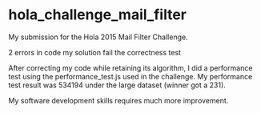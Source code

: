 # hola_challenge_mail_filter
My submission for the Hola 2015 Mail Filter Challenge.

2 errors in code my solution fail the correctness test

After correcting my code while retaining its algorithm, I did a performance test using the performance_test.js used in the challenge.
My performance test result was 534194 under the large dataset (winner got a 231).

My software development skills requires much more improvement.
